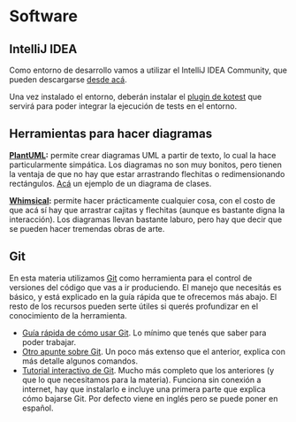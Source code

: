 # Software

## IntelliJ IDEA

Como entorno de desarrollo vamos a utilizar el IntelliJ IDEA Community, que pueden descargarse [desde acá](https://www.jetbrains.com/idea/download).

Una vez instalado el entorno, deberán instalar el [plugin de kotest](https://plugins.jetbrains.com/plugin/14080-kotest) que servirá para poder integrar la ejecución de tests en el entorno.

## Herramientas para hacer diagramas

**[PlantUML](https://plantuml.com/es/):** permite crear diagramas UML a partir de texto, lo cual la hace particularmente simpática. Los diagramas no son muy bonitos, pero tienen la ventaja de que no hay que estar arrastrando flechitas o redimensionando rectángulos. [Acá](http://www.plantuml.com/plantuml/uml/JSun2a8n40JGFgVOKg_mgozgOQLN69Cr1ZORsUmNGRox4NvXEymyPkuEywLAY8BUwIB8e7SWSeFsMfoFUcEhd90ssubsabluXBM-No8CyOvE_7BMz2yysbKGIzE9JkgSsKQevSboW9RsqyvkRHNdiHu_lW00) un ejemplo de un diagrama de clases. 

**[Whimsical](https://whimsical.com/):** permite hacer prácticamente cualquier cosa, con el costo de que acá sí hay que arrastrar cajitas y flechitas (aunque es bastante digna la interacción). Los diagramas llevan bastante laburo, pero hay que decir que se pueden hacer tremendas obras de arte. 

## Git

En esta materia utilizamos [Git](https://git-scm.com/) como herramienta para el control de versiones del código que vas a ir produciendo. El manejo que necesitás es básico, y está explicado en la guía rápida que te ofrecemos más abajo. El resto de los recursos pueden serte útiles si querés profundizar en el conocimiento de la herramienta.

* [Guía rápida de cómo usar Git](https://github.com/obj1-unahur-2018s2/docs/wiki/Guia-r%C3%A1pida-de-GIT). Lo mínimo que tenés que saber para poder trabajar.
* [Otro apunte sobre Git](https://docs.google.com/document/d/1ozqfYCwt-37stynmgAd5wJlNOFKWYQeIZoeqXpAEs0I/edit). Un poco más extenso que el anterior, explica con más detalle algunos comandos.
* [Tutorial interactivo de Git](https://github.com/jlord/git-it-electron). Mucho más completo que los anteriores (y que lo que necesitamos para la materia). Funciona sin conexión a internet, hay que instalarlo e incluye una primera parte que explica cómo bajarse Git. Por defecto viene en inglés pero se puede poner en español.
